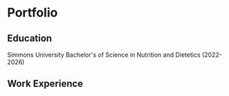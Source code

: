 # Portfolio

## Education
Simmons University 
Bachelor's of Science in Nutrition and Dietetics (2022-2026)

## Work Experience
